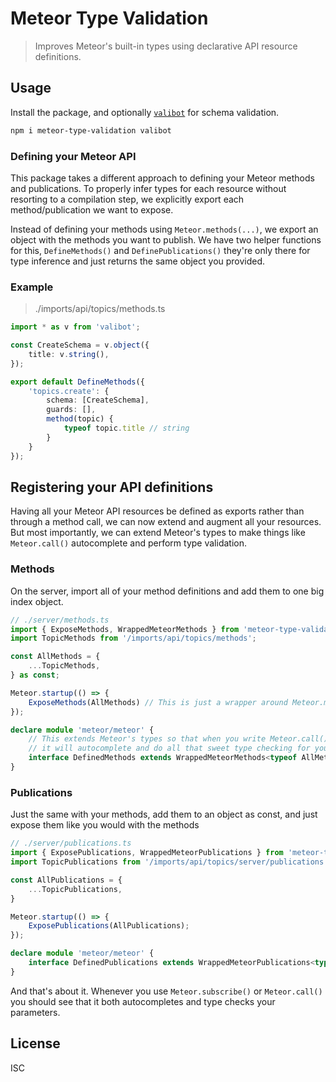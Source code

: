 # Meteor Type Validation
> Improves Meteor's built-in types using declarative API resource definitions.

## Usage
Install the package, and optionally [`valibot`](https://github.com/fabian-hiller/valibot) for schema validation.

```sh
npm i meteor-type-validation valibot
```

### Defining your Meteor API
This package takes a different approach to defining your Meteor methods and publications. To properly infer types for
each resource without resorting to a compilation step, we explicitly export each method/publication we want to expose.

Instead of defining your methods using `Meteor.methods(...)`, we export an object with the methods you want to publish.
We have two helper functions for this, `DefineMethods()` and `DefinePublications()` they're only there for type 
inference and just returns the same object you provided.

### Example
> ./imports/api/topics/methods.ts
```ts
import * as v from 'valibot';

const CreateSchema = v.object({
    title: v.string(),
});

export default DefineMethods({
    'topics.create': {
        schema: [CreateSchema],
        guards: [],
        method(topic) { 
            typeof topic.title // string
        }
    }
});
```

## Registering your API definitions
Having all your Meteor API resources be defined as exports rather than through a method call, we can now extend and
augment all your resources. But most importantly, we can extend Meteor's types to make things like `Meteor.call()`
autocomplete and perform type validation.

### Methods
On the server, import all of your method definitions and add them to one big index object.
```ts
// ./server/methods.ts
import { ExposeMethods, WrappedMeteorMethods } from 'meteor-type-validation'
import TopicMethods from '/imports/api/topics/methods';

const AllMethods = {
    ...TopicMethods,
} as const;

Meteor.startup(() => {
    ExposeMethods(AllMethods) // This is just a wrapper around Meteor.methods(...)
});

declare module 'meteor/meteor' {
    // This extends Meteor's types so that when you write Meteor.call(),
    // it will autocomplete and do all that sweet type checking for you 👌
    interface DefinedMethods extends WrappedMeteorMethods<typeof AllMethods> {}
}
```

### Publications
Just the same with your methods, add them to an object as const, and just expose them like you would with the
methods
```ts
// ./server/publications.ts
import { ExposePublications, WrappedMeteorPublications } from 'meteor-type-validation';
import TopicPublications from '/imports/api/topics/server/publications';

const AllPublications = {
    ...TopicPublications,
}

Meteor.startup(() => {
    ExposePublications(AllPublications);
});

declare module 'meteor/meteor' {
    interface DefinedPublications extends WrappedMeteorPublications<typeof AllPublications> {}
}
```

And that's about it. Whenever you use `Meteor.subscribe()` or `Meteor.call()` you should see that it both autocompletes
and type checks your parameters.

## License
ISC